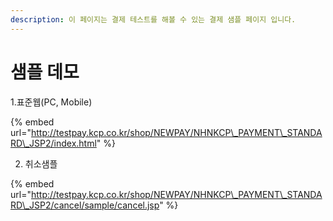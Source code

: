 ```yaml
---
description: 이 페이지는 결제 테스트를 해볼 수 있는 결제 샘플 페이지 입니다.
---
```


# 샘플 데모

1.표준웹\(PC, Mobile\)

{% embed url="http://testpay.kcp.co.kr/shop/NEWPAY/NHNKCP\_PAYMENT\_STANDARD\_JSP2/index.html" %}

2. 취소샘플

{% embed url="http://testpay.kcp.co.kr/shop/NEWPAY/NHNKCP\_PAYMENT\_STANDARD\_JSP2/cancel/sample/cancel.jsp" %}



